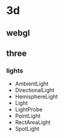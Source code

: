 # 3d

## webgl

## three

### lights

- AmbientLight
- DirectionalLight
- HemisphereLight
- Light
- LightProbe
- PointLight
- RectAreaLight
- SpotLight
